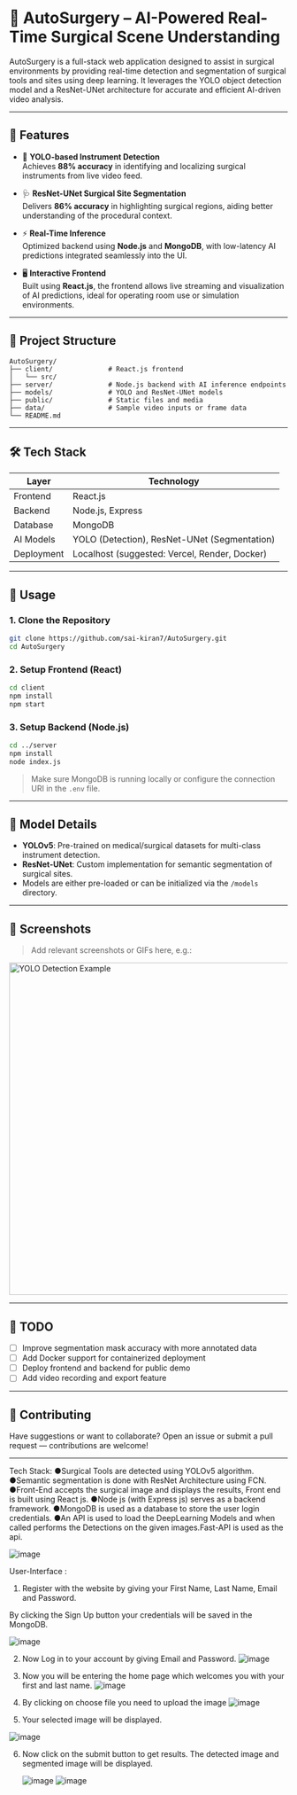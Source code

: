 # 🧠 AutoSurgery – AI-Powered Real-Time Surgical Scene Understanding

AutoSurgery is a full-stack web application designed to assist in surgical environments by providing real-time detection and segmentation of surgical tools and sites using deep learning. It leverages the YOLO object detection model and a ResNet-UNet architecture for accurate and efficient AI-driven video analysis.

---

## 🚀 Features

- 🎯 **YOLO-based Instrument Detection**  
  Achieves **88% accuracy** in identifying and localizing surgical instruments from live video feed.

- 🩺 **ResNet-UNet Surgical Site Segmentation**  
  Delivers **86% accuracy** in highlighting surgical regions, aiding better understanding of the procedural context.

- ⚡ **Real-Time Inference**  
  Optimized backend using **Node.js** and **MongoDB**, with low-latency AI predictions integrated seamlessly into the UI.

- 🖥️ **Interactive Frontend**  
  Built using **React.js**, the frontend allows live streaming and visualization of AI predictions, ideal for operating room use or simulation environments.

---

## 📁 Project Structure

```
AutoSurgery/
├── client/              # React.js frontend
│   └── src/
├── server/              # Node.js backend with AI inference endpoints
├── models/              # YOLO and ResNet-UNet models
├── public/              # Static files and media
├── data/                # Sample video inputs or frame data
└── README.md
```

---

## 🛠️ Tech Stack

| Layer      | Technology            |
|------------|------------------------|
| Frontend   | React.js               |
| Backend    | Node.js, Express       |
| Database   | MongoDB                |
| AI Models  | YOLO (Detection), ResNet-UNet (Segmentation) |
| Deployment | Localhost (suggested: Vercel, Render, Docker) |

---

## 🧪 Usage

### 1. Clone the Repository
```bash
git clone https://github.com/sai-kiran7/AutoSurgery.git
cd AutoSurgery
```

### 2. Setup Frontend (React)
```bash
cd client
npm install
npm start
```

### 3. Setup Backend (Node.js)
```bash
cd ../server
npm install
node index.js
```

> Make sure MongoDB is running locally or configure the connection URI in the `.env` file.

---

## 🔬 Model Details

- **YOLOv5**: Pre-trained on medical/surgical datasets for multi-class instrument detection.
- **ResNet-UNet**: Custom implementation for semantic segmentation of surgical sites.
- Models are either pre-loaded or can be initialized via the `/models` directory.

---

## 📸 Screenshots

> Add relevant screenshots or GIFs here, e.g.:

<img src="./screenshots/detection-example.png" width="600" alt="YOLO Detection Example">

---

## 📌 TODO

- [ ] Improve segmentation mask accuracy with more annotated data
- [ ] Add Docker support for containerized deployment
- [ ] Deploy frontend and backend for public demo
- [ ] Add video recording and export feature

---

## 🤝 Contributing

Have suggestions or want to collaborate? Open an issue or submit a pull request — contributions are welcome!

---

Tech Stack:
●Surgical Tools are detected using YOLOv5 algorithm.
●Semantic segmentation is done with ResNet Architecture using FCN.
●Front-End accepts the surgical image and displays the results, Front end is built using React js.
●Node js (with Express js) serves as a backend framework.
●MongoDB is used as a database to store the user login credentials.
●An API is used to load the DeepLearning Models and when called performs the Detections on the given images.Fast-API is used as the api.


![image](https://github.com/user-attachments/assets/3d4f6c05-2697-4116-a82d-5e42a6c1e821)

User-Interface :
1. Register with the website by giving your First Name, Last Name, Email and Password. 

By clicking the Sign Up button your credentials will be saved in the MongoDB.

![image](https://github.com/user-attachments/assets/3ad46cef-f705-4107-9964-59ad5f8aa9ad)



2. Now Log in to your account by giving Email and Password.
 ![image](https://github.com/user-attachments/assets/a0b705c7-c325-4705-bbd4-121b3caaa580)


3. Now you will be entering the home page which welcomes you with your first and last name. 
![image](https://github.com/user-attachments/assets/60aab5f2-a885-4c9c-8a7a-e6d4423fbff1)


4. By clicking on choose file you need to upload the image 
![image](https://github.com/user-attachments/assets/30614bc4-adfe-4c1a-a4ee-a4faa6154efd)

   
5. Your selected image will be displayed.


![image](https://github.com/user-attachments/assets/d1392ee2-afff-4fee-92a4-1b0ae693df2b)



6. Now click on the submit button to get results. The detected image and segmented image will be displayed.

   ![image](https://github.com/user-attachments/assets/aa684efb-36a7-4c6c-8d1d-b6d9a7a1a935)
  ![image](https://github.com/user-attachments/assets/91da42bf-631e-4f6d-b4bf-8ec27e5b0030)

